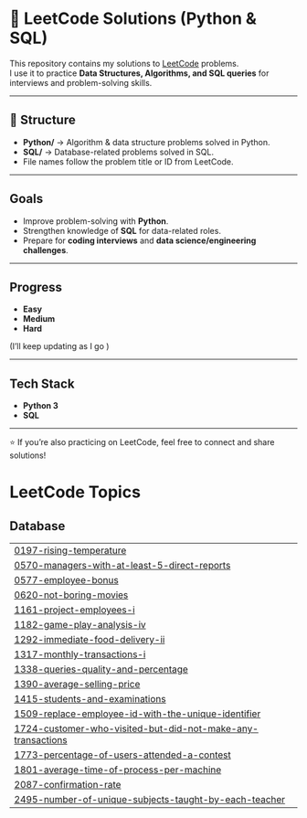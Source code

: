 # 📝 LeetCode Solutions (Python & SQL)

This repository contains my solutions to [LeetCode](https://leetcode.com/) problems.  
I use it to practice **Data Structures, Algorithms, and SQL queries** for interviews and problem-solving skills.  

---

## 📂 Structure
- **Python/** → Algorithm & data structure problems solved in Python.  
- **SQL/** → Database-related problems solved in SQL.  
- File names follow the problem title or ID from LeetCode.  

---

##  Goals
- Improve problem-solving with **Python**.  
- Strengthen knowledge of **SQL** for data-related roles.  
- Prepare for **coding interviews** and **data science/engineering challenges**.  

---

##  Progress
- **Easy**   
- **Medium**  
- **Hard**  

(I’ll keep updating as I go )

---

##  Tech Stack
- **Python 3**   
- **SQL** 

---

⭐ If you’re also practicing on LeetCode, feel free to connect and share solutions!

<!---LeetCode Topics Start-->
# LeetCode Topics
## Database
|  |
| ------- |
| [0197-rising-temperature](https://github.com/soniya2504/Leedcode_Solution/tree/master/0197-rising-temperature) |
| [0570-managers-with-at-least-5-direct-reports](https://github.com/soniya2504/Leedcode_Solution/tree/master/0570-managers-with-at-least-5-direct-reports) |
| [0577-employee-bonus](https://github.com/soniya2504/Leedcode_Solution/tree/master/0577-employee-bonus) |
| [0620-not-boring-movies](https://github.com/soniya2504/Leedcode_Solution/tree/master/0620-not-boring-movies) |
| [1161-project-employees-i](https://github.com/soniya2504/Leedcode_Solution/tree/master/1161-project-employees-i) |
| [1182-game-play-analysis-iv](https://github.com/soniya2504/Leedcode_Solution/tree/master/1182-game-play-analysis-iv) |
| [1292-immediate-food-delivery-ii](https://github.com/soniya2504/Leedcode_Solution/tree/master/1292-immediate-food-delivery-ii) |
| [1317-monthly-transactions-i](https://github.com/soniya2504/Leedcode_Solution/tree/master/1317-monthly-transactions-i) |
| [1338-queries-quality-and-percentage](https://github.com/soniya2504/Leedcode_Solution/tree/master/1338-queries-quality-and-percentage) |
| [1390-average-selling-price](https://github.com/soniya2504/Leedcode_Solution/tree/master/1390-average-selling-price) |
| [1415-students-and-examinations](https://github.com/soniya2504/Leedcode_Solution/tree/master/1415-students-and-examinations) |
| [1509-replace-employee-id-with-the-unique-identifier](https://github.com/soniya2504/Leedcode_Solution/tree/master/1509-replace-employee-id-with-the-unique-identifier) |
| [1724-customer-who-visited-but-did-not-make-any-transactions](https://github.com/soniya2504/Leedcode_Solution/tree/master/1724-customer-who-visited-but-did-not-make-any-transactions) |
| [1773-percentage-of-users-attended-a-contest](https://github.com/soniya2504/Leedcode_Solution/tree/master/1773-percentage-of-users-attended-a-contest) |
| [1801-average-time-of-process-per-machine](https://github.com/soniya2504/Leedcode_Solution/tree/master/1801-average-time-of-process-per-machine) |
| [2087-confirmation-rate](https://github.com/soniya2504/Leedcode_Solution/tree/master/2087-confirmation-rate) |
| [2495-number-of-unique-subjects-taught-by-each-teacher](https://github.com/soniya2504/Leedcode_Solution/tree/master/2495-number-of-unique-subjects-taught-by-each-teacher) |
<!---LeetCode Topics End-->